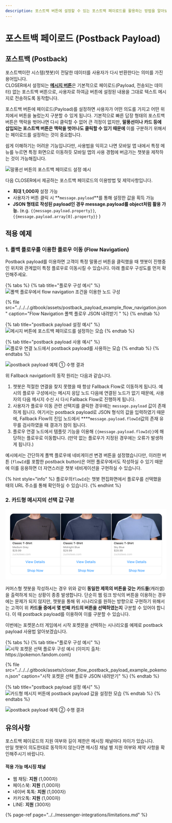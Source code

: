```yaml
---
description: 포스트백 버튼에 설정할 수 있는 포스트백 페이로드를 활용하는 방법을 알아보세요.
---
```


# 포스트백 페이로드 \(Postback Payload\)

## 포스트백 \(Postback\)

포스트백이란 시스템\(챗봇\)이 전달한 데이터를 사용자가 다시 반환한다는 의미를 가진 용어입니다.   
CLOSER에서 설정되는 [**메시지 버튼**](../node/response.md#undefined-2)은 기본적으로 페이로드\(Payload, 전송되는 데이터\) 없는 포스트백 버튼으로, 사용자로 하여금 버튼에 설정된 내용을 그대로 텍스트 메시지로 전송하도록 동작합니다.

포스트백 버튼에 페이로드\(Payload\)를 설정하면 사용자가 어떤 의도를 가지고 어떤 위치에서 버튼을 눌렀는지 구분할 수 있게 됩니다. 기본적으로 빠른 답장 형태의 포스트백 버튼은 맥락을 벗어나면 다시 클릭할 수 없어 큰 걱정이 없지만, **말풍선이나 카드 등에 삽입되는 포스트백 버튼은 맥락을 벗어나도 클릭할 수 있기 때문에** 이를 구분하기 위해서는 페이로드를 설정하는 것이 중요합니다. 

쉽게 이해하기는 어려운 기능입니다만, 사용법을 익히고 나면 모바일 앱 내에서 특정 메뉴를 누르면 특정 화면으로 이동하듯 모바일 앱의 사용 경험에 버금가는 챗봇을 제작하는 것이 가능해집니다.

![&#xB9D0;&#xD48D;&#xC120; &#xBC84;&#xD2BC;&#xC758; &#xD3EC;&#xC2A4;&#xD2B8;&#xBC31; &#xD398;&#xC774;&#xB85C;&#xB4DC; &#xC124;&#xC815; &#xC608;&#xC2DC;](../../../.gitbook/assets/message-form-text-button-postback-2.png)

다음 CLOSER에서 제공하는 포스트백 페이로드의 이용방법 및 제약사항입니다.

* **최대 1,000자** 설정 가능
* 사용자가 버튼 클릭 시 **`message.payload`**를 통해 설정한 값을 획득 가능
* **JSON 형태로 작성된 payload인 경우 message.payload를 object처럼 활용 가능.** \(e.g. `{{message.payload.property}}`, `{{message.payload.array[0].property}}` \)

## 적용 예제

### 1. 폴백 플로우를 이용한 플로우 이동 \(Flow Navigation\)

Postback payload를 이용하면 고객이 특정 말풍선 버튼을 클릭했을 때 챗봇이 진행중인 위치와 관계없이 특정 플로우로 이동시킬 수 있습니다. 아래 플로우 구성도를 먼저 확인해주세요.

{% tabs %}
{% tab title="플로우 구성 예시" %}
![&#xD3F4;&#xBC31; &#xD50C;&#xB85C;&#xC6B0;&#xC5D0;&#xC11C; flow navigation &#xC870;&#xAC74;&#xC744; &#xC774;&#xC6A9;&#xD55C; &#xB178;&#xB4DC; &#xAD6C;&#xC131;](../../../.gitbook/assets/postback-payload-example1.png)

{% file src="../../../.gitbook/assets/postback\_payload\_example\_flow\_navigation.json" caption="Flow Navigation 폴백 플로우 JSON 내려받기 " %}
{% endtab %}

{% tab title="postback payload 설정 예시" %}
![&#xBA54;&#xC2DC;&#xC9C0; &#xBC84;&#xD2BC;&#xC5D0; &#xD3EC;&#xC2A4;&#xD2B8;&#xBC31; &#xD398;&#xC774;&#xB85C;&#xB4DC;&#xB97C; &#xC124;&#xC815;&#xD558;&#xB294; &#xBAA8;&#xC2B5;](../../../.gitbook/assets/postback-payload-example-fallback.png)
{% endtab %}

{% tab title="postback payload 사용 예시" %}
![&#xD50C;&#xB85C;&#xC6B0; &#xC5F0;&#xACB0; &#xB178;&#xB4DC;&#xC5D0;&#xC11C; postback payload&#xB97C; &#xC0AC;&#xC6A9;&#xD558;&#xB294; &#xBAA8;&#xC2B5;](../../../.gitbook/assets/postback-payload-example3.png)
{% endtab %}
{% endtabs %}

![postback payload &#xC608;&#xC81C; &#x2460; &#xC218;&#xD589; &#xACB0;&#xACFC;](../../../.gitbook/assets/postback-payload-example4.png)

위 Fallback navigation의 동작 원리는 다음과 같습니다.

1. 챗봇은 적절한 연결을 찾지 못했을 때 항상 Fallback Flow로 이동하게 됩니다. 예시의 플로우 구성에서는 메시지 응답 노드 다음에 연결된 노드가 없기 때문에, 사용자의 다음 메시지 수신 시 다시 Fallback Flow로 진행하게 됩니다.
2. 사용자가 플로우 이동 관련 선택지를 클릭한 경우에는 `message.payload` 값이 존재하게 됩니다. 여기서는 postback payload로 JSON 형식의 값을 입력하였기 때문에, Fallback Flow의 진입 노드에서 ****`message.payload.flowId`값의 존재 유무를 검사하였을 때 결과가 참이 됩니다.
3. 플로우 연결 노드에서 템플릿 기능을 이용해 `{{message.payload.flowId}}`에 해당하는 플로우로 이동합니다. \(만약 없는 플로우가 지정된 경우에는 오류가 발생하게 됩니다.\) 

예시에서는 간단하게 폴백 플로우에 네비게이션 변경 버튼을 설정했습니다만, 이러한 버튼 \(`flowId`를 포함한 postback button\)은 어떤 플로우에서도 작성하실 수 있기 때문에 이를 응용하면 더 자연스러운 챗봇 네비게이션을 구현하실 수 있습니다. 

{% hint style="info" %}
플로우의`flowId`는 챗봇 편집화면에서 플로우를 선택했을 때의 URL 주소를 통해 확인하실 수 있습니다.
{% endhint %}

### 2. 카드형 메시지의 선택 값 구분

![&#xB3D9;&#xC77C;&#xD55C; &#xC774;&#xB984;&#xC744; &#xAC16;&#xB294; &#xCE90;&#xB7EC;&#xC140; &#xBC84;&#xD2BC; \(&#xCD9C;&#xCC98;: &#xD398;&#xC774;&#xC2A4;&#xBD81;\) ](../../../.gitbook/assets/image%20%2829%29.png)

커머스형 챗봇을 작성하시는 경우 위와 같이 **동일한 제목의 버튼을 갖는 카드들**\(캐러셀\)을 출력하게 되는 상황이 종종 발생합니다. 단순히 웹 링크 방식의 버튼을 이용하는 경우에는 문제가 되지 않지만, 챗봇을 통해 위 시나리오를 원하는 방향으로 구현하기 위해서는 고객이 위 **카드들 중에서 몇 번째 카드의 버튼을 선택하였는지** 구분할 수 있어야 합니다. 이 때 postback payload를 이용하여 이를 구분할 수 있습니다.

이번에는 포켓몬스터 게임에서 시작 포켓몬을 선택하는 시나리오를 예제로 postback payload 사용법 알아보겠습니다.

{% tabs %}
{% tab title="플로우 구성 예시" %}
![&#xC2DC;&#xC791; &#xD3EC;&#xCF13;&#xBAAC; &#xC120;&#xD0DD; &#xD50C;&#xB85C;&#xC6B0; &#xAD6C;&#xC131; &#xC608;&#xC2DC; \(&#xC774;&#xBBF8;&#xC9C0; &#xCD9C;&#xCC98;: https://pokemon.fandom.com\)](../../../.gitbook/assets/postback-payload-example6.png)

{% file src="../../../.gitbook/assets/closer\_flow\_postback\_payload\_example\_pokemon.json" caption="시작 포켓몬 선택 플로우 JSON 내려받기" %}
{% endtab %}

{% tab title="postback payload 설정 예시" %}
![&#xCE74;&#xB4DC;&#xD615; &#xBA54;&#xC2DC;&#xC9C0; &#xBC84;&#xD2BC;&#xC5D0; postback payload &#xAC12;&#xC744; &#xC124;&#xC815;&#xD55C; &#xBAA8;&#xC2B5;](../../../.gitbook/assets/postback-payload-example-pokemon.png)
{% endtab %}
{% endtabs %}

![postback payload &#xC608;&#xC81C; &#x2461; &#xC218;&#xD589; &#xACB0;&#xACFC;](../../../.gitbook/assets/postback-payload-example5.gif)

## 유의사항

포스트백 페이로드의 지원 여부와 길이 제한은 메시징 채널마다 차이가 있습니다.  
만일 챗봇이 의도한대로 동작하지 않는다면 메시징 채널 별 지원 여부와 제약 사항을 확인해주시기 바랍니다.

#### 적용 가능 메시징 채널

* 웹 채팅: **지원** \(1,000자\)
* 페이스북: **지원** \(1,000자\)
* 네이버 톡톡: **지원** \(1,000자\)
* 카카오톡: **지원** \(1,000자\)
* LINE: **지원** \(300자\)

{% page-ref page="../../messenger-integrations/limitations.md" %}





